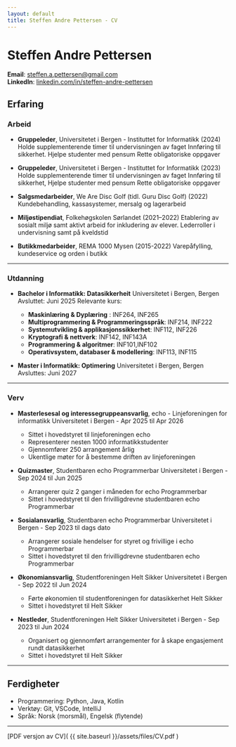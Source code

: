 ```yaml
---
layout: default
title: Steffen Andre Pettersen - CV
---
```


# Steffen Andre Pettersen

**Email**: steffen.a.pettersen@gmail.com  
**LinkedIn**: [linkedin.com/in/steffen-andre-pettersen](https://no.linkedin.com/in/steffen-andre-pettersen-44283424b)

## Erfaring

### Arbeid
- **Gruppeleder**, Universitetet i Bergen - Instituttet for Informatikk (2024)
  Holde supplementerende timer til undervisningen av faget Innføring til sikkerhet.
  Hjelpe studenter med pensum
  Rette obligatoriske oppgaver

- **Gruppeleder**, Universitetet i Bergen - Instituttet for Informatikk (2023)
  Holde supplementerende timer til undervisningen av faget Innføring til sikkerhet, 
  Hjelpe studenter med pensum 
  Rette obligatoriske oppgaver

- **Salgsmedarbeider**, We Are Disc Golf (tidl. Guru Disc Golf) (2022)
  Kundebehandling, kassasystemer, mersalg og lagerarbeid

- **Miljøstipendiat**, Folkehøgskolen Sørlandet (2021–2022)
  Etablering av sosialt miljø samt aktivt arbeid for inkludering av elever.
  Lederroller i undervisning samt på kveldstid

- **Butikkmedarbeider**, REMA 1000 Mysen (2015-2022)
  Varepåfylling, kundeservice og orden i butikk

---
### Utdanning

- **Bachelor i Informatikk: Datasikkerheit**
  Universitetet i Bergen, Bergen
  Avsluttet: Juni 2025
  Relevante kurs:
  - **Maskinlæring & Dyplæring** : INF264, INF265
  - **Multiprogrammering & Programmeringsspråk**: INF214, INF222
  - **Systemutvikling & applikasjonssikkerhet**: INF112, INF226
  - **Kryptografi & nettverk**: INF142, INF143A
  - **Programmering & algoritmer**: INF101,INF102
  - **Operativsystem, databaser & modellering**: INF113, INF115

- **Master i Informatikk: Optimering**
  Universitetet i Bergen, Bergen
  Avsluttes: Juni 2027

---
### Verv

- **Masterlesesal og interessegruppeansvarlig**, echo - Linjeforeningen for informatikk
  Universitetet i Bergen - Apr 2025 til Apr 2026
  - Sittet i hovedstyret til linjeforeningen echo
  - Representerer nesten 1000 informatikkstudenter
  - Gjennomfører 250 arrangement årlig
  - Ukentlige møter for å bestemme driften av linjeforeningen

- **Quizmaster**, Studentbaren echo Programmerbar
  Universitetet i Bergen - Sep 2024 til Jun 2025
  - Arrangerer quiz 2 ganger i måneden for echo Programmerbar
  - Sittet i hovedstyret til den frivilligdrevne studentbaren echo Programmerbar

- **Sosialansvarlig**, Studentbaren echo Programmerbar
  Universitetet i Bergen - Sep 2023 til dags dato
  - Arrangerer sosiale hendelser for styret og frivillige i echo Programmerbar
  - Sittet i hovedstyret til den frivilligdrevne studentbaren echo Programmerbar

- **Økonomiansvarlig**, Studentforeningen Helt Sikker
  Universitetet i Bergen - Sep 2022 til Jun 2024
  - Førte økonomien til studentforeningen for datasikkerhet Helt Sikker
  - Sittet i hovedstyret til Helt Sikker

- **Nestleder**, Studentforeningen Helt Sikker
  Universitetet i Bergen - Sep 2023 til Jun 2024
  - Organisert og gjennomført arrangementer for å skape engasjement rundt datasikkerhet
  - Sittet i hovedstyret til Helt Sikker

---

## Ferdigheter

- Programmering: Python, Java, Kotlin
- Verktøy: Git, VSCode, IntelliJ
- Språk: Norsk (morsmål), Engelsk (flytende)

---

[PDF versjon av CV]( {{ site.baseurl }}/assets/files/CV.pdf )
